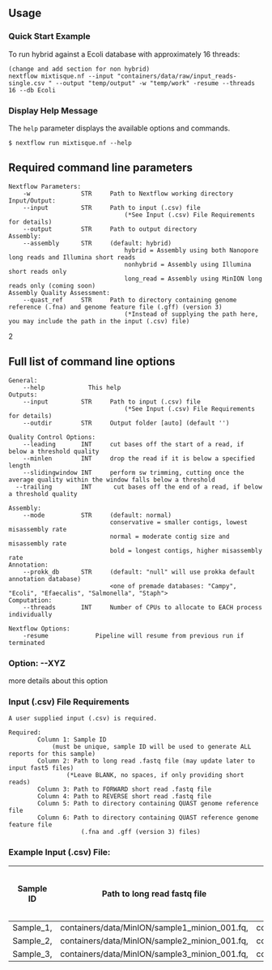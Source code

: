Usage
-----

### Quick Start Example

To run hybrid against a Ecoli database with approximately 16 threads:
```
(change and add section for non hybrid)
nextflow mixtisque.nf --input "containers/data/raw/input_reads-single.csv " --output "temp/output" -w "temp/work" -resume --threads 16 --db Ecoli
```

### Display Help Message

The `help` parameter displays the available options and commands.
```
$ nextflow run mixtisque.nf --help
```

## Required command line parameters
    Nextflow Parameters:
        -w              STR     Path to Nextflow working directory
    Input/Output:
        --input         STR     Path to input (.csv) file 
                                    (*See Input (.csv) File Requirements for details)
        --output        STR     Path to output directory
    Assembly:
        --assembly      STR     (default: hybrid)
                                    hybrid = Assembly using both Nanopore long reads and Illumina short reads
                                    nonhybrid = Assembly using Illumina short reads only
                                    long_read = Assembly using MinION long reads only (coming soon)
    Assembly Quality Assessment:
        --quast_ref     STR     Path to directory containing genome reference (.fna) and genome feature file (.gff) (version 3)
                                    (*Instead of supplying the path here, you may include the path in the input (.csv) file)
   
      
2
## Full list of command line options

    General:
        --help            This help
    Outputs:
        --input         STR     Path to input (.csv) file
                                    (*See Input (.csv) File Requirements for details)
        --outdir        STR     Output folder [auto] (default '')
        
    Quality Control Options:
        --leading       INT     cut bases off the start of a read, if below a threshold quality 
        --minlen        INT     drop the read if it is below a specified length 
        --slidingwindow INT     perform sw trimming, cutting once the average quality within the window falls below a threshold 
      --trailing        INT      cut bases off the end of a read, if below a threshold quality 

    Assembly: 
        --mode          STR     (default: normal)
                                conservative = smaller contigs, lowest misassembly rate
                                normal = moderate contig size and misassembly rate
                                bold = longest contigs, higher misassembly rate                             
    Annotation:
        --prokk_db      STR     (default: "null" will use prokka default annotation database)
                                <one of premade databases: "Campy", "Ecoli", "Efaecalis", "Salmonella", "Staph"> 
    Computation:
        --threads       INT     Number of CPUs to allocate to EACH process individually 
        
    Nextflow Options:
        -resume             Pipeline will resume from previous run if terminated
        
### Option: --XYZ

more details about this option


### Input (.csv) File Requirements
    A user supplied input (.csv) is required.
    
    Required:
            Column 1: Sample ID 
                (must be unique, sample ID will be used to generate ALL reports for this sample)
            Column 2: Path to long read .fastq file (may update later to input fast5 files)
                    (*Leave BLANK, no spaces, if only providing short reads)
            Column 3: Path to FORWARD short read .fastq file
            Column 4: Path to REVERSE short read .fastq file
            Column 5: Path to directory containing QUAST genome reference file
            Column 6: Path to directory containing QUAST reference genome feature file
                        (.fna and .gff (version 3) files)
                        
  ### Example Input (.csv) File:

| Sample ID | Path to long read fastq file |  Path to FORWARD short read fastq file |  Path to REVERSE short read fastq file | Path to QUAST genome reference file | Path to QUAST genome feature file |
| --------- | ----------- | ----------- | ----------- | ----------- | ----------- |
| Sample_1, | containers/data/MinION/sample1_minion_001.fq, | containers/data/illumina/sample1_R1_001.fq, | containers/data/illumina/sample1_R2_001.fq, | containers/data/quast_references/ecoli_k12.fna |, | containers/data/quast_references/ecoli_k12.fna |
| Sample_2, | containers/data/MinION/sample2_minion_001.fq, | containers/data/illumina/sample2_R1_001.fq, | containers/data/illumina/sample2_R2_001.fq, | containers/data/quast_references/ecoli_k12.fna |, | containers/data/quast_references/ecoli_k12.fna |
| Sample_3, | containers/data/MinION/sample3_minion_001.fq, | containers/data/illumina/sample3_R1_001.fq, | containers/data/illumina/sample3_R2_001.fq, | containers/data/quast_references/ecoli_k12.fna |, | containers/data/quast_references/ecoli_k12.gff |

                    

```

